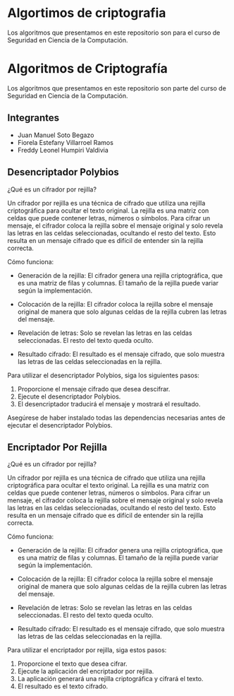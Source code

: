 # Algortimos de criptografia
Los algoritmos que presentamos en este repositorio son para el curso de Seguridad en Ciencia de la Computación.
# Algoritmos de Criptografía

Los algoritmos que presentamos en este repositorio son parte del curso de Seguridad en Ciencia de la Computación.

## Integrantes

- Juan Manuel Soto Begazo
- Fiorela Estefany Villarroel Ramos
- Freddy Leonel Humpiri Valdivia

## Desencriptador Polybios

¿Qué es un cifrador por rejilla?

Un cifrador por rejilla es una técnica de cifrado que utiliza una rejilla criptográfica para ocultar el texto original. La rejilla es una matriz con celdas que puede contener letras, números o símbolos. Para cifrar un mensaje, el cifrador coloca la rejilla sobre el mensaje original y solo revela las letras en las celdas seleccionadas, ocultando el resto del texto. Esto resulta en un mensaje cifrado que es difícil de entender sin la rejilla correcta.

Cómo funciona:

- Generación de la rejilla: El cifrador genera una rejilla criptográfica, que es una matriz de filas y columnas. El tamaño de la rejilla puede variar según la implementación.

- Colocación de la rejilla: El cifrador coloca la rejilla sobre el mensaje original de manera que solo algunas celdas de la rejilla cubren las letras del mensaje.

- Revelación de letras: Solo se revelan las letras en las celdas seleccionadas. El resto del texto queda oculto.

- Resultado cifrado: El resultado es el mensaje cifrado, que solo muestra las letras de las celdas seleccionadas en la rejilla.

Para utilizar el desencriptador Polybios, siga los siguientes pasos:

1. Proporcione el mensaje cifrado que desea descifrar.
2. Ejecute el desencriptador Polybios.
3. El desencriptador traducirá el mensaje y mostrará el resultado.

Asegúrese de haber instalado todas las dependencias necesarias antes de ejecutar el desencriptador Polybios.

## Encriptador Por Rejilla

¿Qué es un cifrador por rejilla?

Un cifrador por rejilla es una técnica de cifrado que utiliza una rejilla criptográfica para ocultar el texto original. La rejilla es una matriz con celdas que puede contener letras, números o símbolos. Para cifrar un mensaje, el cifrador coloca la rejilla sobre el mensaje original y solo revela las letras en las celdas seleccionadas, ocultando el resto del texto. Esto resulta en un mensaje cifrado que es difícil de entender sin la rejilla correcta.

Cómo funciona:

- Generación de la rejilla: El cifrador genera una rejilla criptográfica, que es una matriz de filas y columnas. El tamaño de la rejilla puede variar según la implementación.

- Colocación de la rejilla: El cifrador coloca la rejilla sobre el mensaje original de manera que solo algunas celdas de la rejilla cubren las letras del mensaje.

- Revelación de letras: Solo se revelan las letras en las celdas seleccionadas. El resto del texto queda oculto.

- Resultado cifrado: El resultado es el mensaje cifrado, que solo muestra las letras de las celdas seleccionadas en la rejilla.

Para utilizar el encriptador por rejilla, siga estos pasos:

1. Proporcione el texto que desea cifrar.
2. Ejecute la aplicación del encriptador por rejilla.
3. La aplicación generará una rejilla criptográfica y cifrará el texto.
4. El resultado es el texto cifrado.

